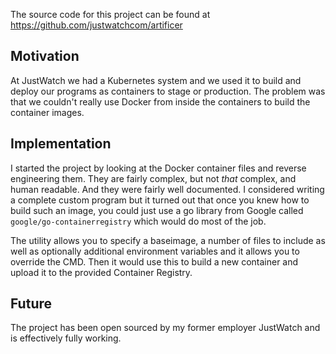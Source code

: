 The source code for this project can be found at  
https://github.com/justwatchcom/artificer

## Motivation

At JustWatch we had a Kubernetes system and we used it to build and deploy our programs as containers to stage or production. The problem was that we couldn't really use Docker from inside the containers to build the container images.

## Implementation

I started the project by looking at the Docker container files and reverse engineering them. They are fairly complex, but not *that* complex, and human readable. And they were fairly well documented. I considered writing a complete custom program but it turned out that once you knew how to build such an image, you could just use a go library from Google called `google/go-containerregistry` which would do most of the job.

The utility allows you to specify a baseimage, a number of files to include as well as optionally additional environment variables and it allows you to override the CMD. Then it would use this to build a new container and upload it to the provided Container Registry.

## Future

The project has been open sourced by my former employer JustWatch and is effectively fully working.
